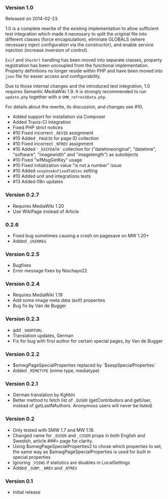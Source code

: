 ### Version 1.0

Released on 2014-02-23.

1.0 is a complete rewrite of the existing implementation to allow sufficient test integration which made it necessary
to split the original file into different classes (force encapsulation), eliminate GLOBALS (where necessary inject
configuration via the constructor), and enable service injection (increase inversion of control).

`Exif` and `ShorUrl` handling has been moved into separate classes, property registration has been uncoupled from the
functional implementation. Property definitions no longer reside within PHP and have been moved into `json` file for
easier access and configurability.

Due to those internal changes and the introduced test integration, 1.0 requires Semantic MediaWiki 1.9. It is strongly
recommended to run `update.php` together with a `SMW_refreshData.php`.

For details about the rewrite, its discussion, and changes see #10.

- Added support for installation via Composer
- Added Travis-CI integration
- Fixed PHP strict notices
- #10 Fixed incorrect `_REVID` assignment
- #10 Added `_PAGEID` for page ID collection
- #10 Fixed incorrect ``_NTREV`` assignment
- #10 Added ``'_EXIFDATA'`` collection for ("datetimeoriginal", "datetime", "software", "imagewidth" and "imagelength")
as subobjects
- #10 Fixed "wfMsgGetKey" usage
- #10 Fixed initialization value "is not a number" issue
- #10 Added `sespUseAsFixedTables` setting
- #10 Added unit and integrations tests
- #13 Added I18n updates

### Version 0.2.7
- Requires MediaWiki 1.20
- Use WikiPage instead of Article

### 0.2.6
- Fixed bug sometimes causing a crash on pagesave on MW 1.20+
- Added `_USERREG`

### Version 0.2.5
- Bugfixes
- Error message fixes by Nischayn22

### Version 0.2.4
- Requires MediaWiki 1.19
- Add some image meta data (exif) properties
- Bug fix by Van de Bugger

### Version 0.2.3
- add `_SHORTURL`
- Translation updates, German
- Fix for bug with first author for certain special pages, by Van de Bugger

### Version 0.2.2
- $smwgPageSpecialProperties replaced by `$sespSpecialProperties`
- Added `_MIMETYPE` (mime type, mediatype)

### Version 0.2.1
- German translation by Kghbln
- Better method to fetch list of `_EUSER` (getContributors and getUser, instead of getLastNAuthors. Anonymous users
will never be listed)

### Version 0.2
- Only tested with SMW 1.7 and MW 1.18.
- Changed name for `_EUSER` and `_CUSER` props in both English and Swedish, article ###> page for clarity.
- Using $smwgPageSpecialProperties2 to chose which properties to set, the same way as $smwgPageSpecialProperties
is used for built in special properties
- Ignoring `_VIEWS` if statistics are disables in LocalSettings
- Added `_SUBP`, `_NREV` and `_NTREV`

### Version 0.1

* Initial release
